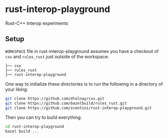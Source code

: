 # rust-interop-playground
Rust-C++ Interop experiments

## Setup

`WORKSPACE` file in rust-interop-playground assumes you have a checkout of `cxx` and `rules_rust` just outside of the workspace:

```
├── cxx
├── rules_rust
├── rust-interop-playground
```

One way to initialize these directories is to run the following in a directory of your liking:

```sh
git clone https://github.com/dtolnay/cxx.git
git clone https://github.com/bazelbuild/rules_rust.git
git clone https://github.com/scentini/rust-interop-playground.git
```

Then you can try to build everything:

```sh
cd rust-interop-playground
bazel build ...
```